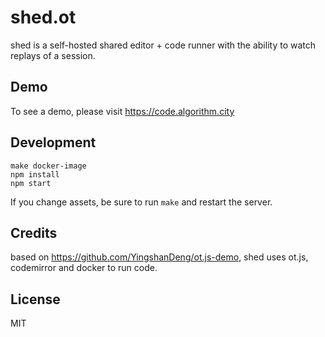 # shed.ot

shed is a self-hosted shared editor + code runner with the ability to watch
replays of a session.

## Demo

To see a demo, please visit https://code.algorithm.city

## Development

```
make docker-image
npm install
npm start
```

If you change assets, be sure to run `make` and restart the server.

## Credits

based on https://github.com/YingshanDeng/ot.js-demo, shed uses ot.js,
codemirror and docker to run code.

## License

MIT
